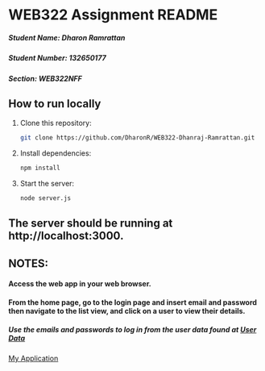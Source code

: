 # WEB322 Assignment README

##### Student Name: Dharon Ramrattan
##### Student Number: 132650177
##### Section: WEB322NFF

## How to run locally

1. Clone this repository:
   ```bash
   git clone https://github.com/DharonR/WEB322-Dhanraj-Ramrattan.git
2. Install dependencies:
    ```bash
    npm install
3. Start the server:
    ```bash
    node server.js

## The server should be running at http://localhost:3000.

## NOTES:
#### Access the web app in your web browser.
#### From the home page, go to the login page and insert email and password then navigate to the list view, and click on a user to view their details.
##### Use the emails and passwords to log in from the user data found at [User Data](https://github.com/bqchristie/seneca-web322-fall-2023/blob/main/assignments/assignment-two/fakeUsers.json)

[My Application](https://long-ruby-hare-kilt.cyclic.app)
